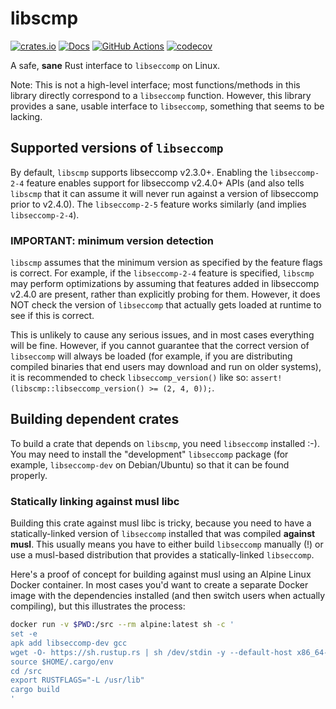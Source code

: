 # libscmp

[![crates.io](https://img.shields.io/crates/v/libscmp.svg)](https://crates.io/crates/libscmp)
[![Docs](https://docs.rs/libscmp/badge.svg)](https://docs.rs/libscmp)
[![GitHub Actions](https://github.com/cptpcrd/libscmp/workflows/CI/badge.svg?branch=master&event=push)](https://github.com/cptpcrd/libscmp/actions?query=workflow%3ACI+branch%3Amaster+event%3Apush)
[![codecov](https://codecov.io/gh/cptpcrd/libscmp/branch/master/graph/badge.svg)](https://codecov.io/gh/cptpcrd/libscmp)

A safe, **sane** Rust interface to `libseccomp` on Linux.

Note: This is not a high-level interface; most functions/methods in this library directly correspond to a `libseccomp` function. However, this library provides a sane, usable interface to `libseccomp`, something that seems to be lacking.

## Supported versions of `libseccomp`

By default, `libscmp` supports libseccomp v2.3.0+. Enabling the `libseccomp-2-4` feature enables support for libseccomp v2.4.0+ APIs (and also tells `libscmp` that it can assume it will never run against a version of libseccomp prior to v2.4.0). The `libseccomp-2-5` feature works similarly (and implies `libseccomp-2-4`).

### IMPORTANT: minimum version detection

`libscmp` assumes that the minimum version as specified by the feature flags is correct. For example, if the `libseccomp-2-4` feature is specified, `libscmp` may perform optimizations by assuming that features added in libseccomp v2.4.0 are present, rather than explicitly probing for them. However, it does NOT check the version of `libseccomp` that actually gets loaded at runtime to see if this is correct.

This is unlikely to cause any serious issues, and in most cases everything will be fine. However, if you cannot guarantee that the correct version of `libseccomp` will always be loaded (for example, if you are distributing compiled binaries that end users may download and run on older systems), it is recommended to check `libseccomp_version()` like so: `assert!(libscmp::libseccomp_version() >= (2, 4, 0));`.

## Building dependent crates

To build a crate that depends on `libscmp`, you need `libseccomp` installed :-). You may need to install the "development" `libseccomp` package (for example, `libseccomp-dev` on Debian/Ubuntu) so that it can be found properly.

### Statically linking against musl libc

Building this crate against musl libc is tricky, because you need to have a statically-linked version of `libseccomp` installed that was compiled **against musl**. This usually means you have to either build `libseccomp` manually (!) or use a musl-based distribution that provides a statically-linked `libseccomp`.

Here's a proof of concept for building against musl using an Alpine Linux Docker container. In most cases you'd want to create a separate Docker image with the dependencies installed (and then switch users when actually compiling), but this illustrates the process:

```bash
docker run -v $PWD:/src --rm alpine:latest sh -c '
set -e
apk add libseccomp-dev gcc
wget -O- https://sh.rustup.rs | sh /dev/stdin -y --default-host x86_64-unknown-linux-musl --default-toolchain stable
source $HOME/.cargo/env
cd /src
export RUSTFLAGS="-L /usr/lib"
cargo build
'
```
